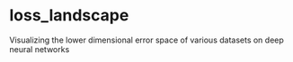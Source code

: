 # loss_landscape
Visualizing the lower dimensional error space of various datasets on deep neural networks 
